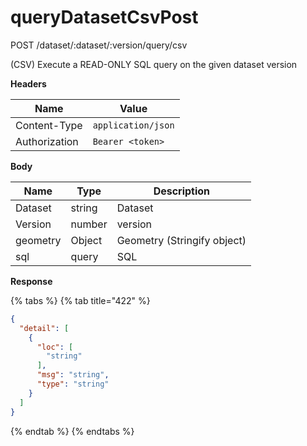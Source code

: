 # queryDatasetCsvPost

POST /dataset/:dataset/:version/query/csv

(CSV) Execute a READ-ONLY SQL query on the given dataset version

**Headers**

| Name          | Value              |
| ------------- | ------------------ |
| Content-Type  | `application/json` |
| Authorization | `Bearer <token>`   |

**Body**

| Name     | Type   | Description                 |
| -------- | ------ | --------------------------- |
| Dataset  | string | Dataset                     |
| Version  | number | version                     |
| geometry | Object | Geometry (Stringify object) |
| sql      | query  | SQL                         |

**Response**

{% tabs %}
{% tab title="422" %}
```json
{
  "detail": [
    {
      "loc": [
        "string"
      ],
      "msg": "string",
      "type": "string"
    }
  ]
}
```
{% endtab %}
{% endtabs %}
